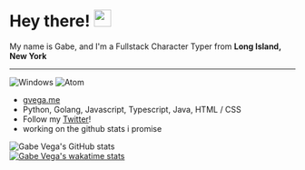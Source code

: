 # Hey there! <img src="https://raw.githubusercontent.com/MartinHeinz/MartinHeinz/master/wave.gif" width="30px">

My name is Gabe, and I'm a Fullstack Character Typer from **Long Island, New York**

----

![Windows](https://img.shields.io/badge/OS-Windows-informational?style=flat&logo=windows&logoColor=white&color=2bbc8a)
![Atom](https://img.shields.io/badge/Editor-Atom-informational?style=flat&logo=atom&logoColor=white&color=2bbc8a)

- [gvega.me](https://gvega.me)
- Python, Golang, Javascript, Typescript, Java, HTML / CSS
- Follow my [Twitter](https://twitter.com/damngv)!
- working on the github stats i promise


![Gabe Vega's GitHub stats](https://github-readme-stats.vercel.app/api?username=gv1122&count_private=true&show_icons=true&title_color=41b883&icon_color=41b883&text_color=fffefe&bg_color=273849)
</br>
[![Gabe Vega's wakatime stats](https://github-readme-stats.vercel.app/api/wakatime?username=gvv&count_private=true&show_icons=true&title_color=41b883&icon_color=41b883&text_color=fffefe&bg_color=273849)](https://wakatime.com/@gvv)
